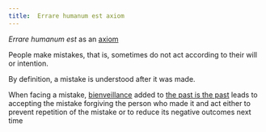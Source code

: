 ```yaml
---
title:  Errare humanum est axiom
---
```


*Errare humanum est* as an [axiom](https://en.wikipedia.org/wiki/Axiom)

People make mistakes, that is, sometimes do not act according to their will or intention.

By definition, a mistake is understood after it was made. 

When facing a mistake, [bienveillance](bienveillance-axiom) added to [the past is the past](the-past-is-the-past-axiom) leads to accepting the mistake forgiving the person who made it and act either to prevent repetition of the mistake or to reduce its negative outcomes next time

